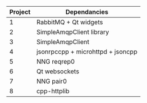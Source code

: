 |Project|Dependancies                     |
|-------|---------------------------------|
|   1   |RabbitMQ + Qt widgets            |
|   2   |SimpleAmqpClient library         |
|   3   |SimpleAmqpClient                 |
|   4   |jsonrpccpp + microhttpd + jsoncpp|
|   5   |NNG reqrep0                      |
|   6   |Qt websockets                    |
|   7   |NNG pair0                        |
|   8   |cpp-httplib                      |
